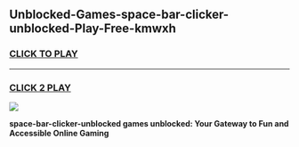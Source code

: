 
## Unblocked-Games-space-bar-clicker-unblocked-Play-Free-kmwxh
<h3>
<a href="https://premium76.site?title=space-bar-clicker-unblocked&ref=21A">CLICK TO PLAY</a></h3>
<hr>

<h3>
<a href="https://premium76.site?title=space-bar-clicker-unblocked&ref=21A">CLICK 2 PLAY</a>
  
</h3>

<a href="https://premium76.site?title=space-bar-clicker-unblocked&ref=21A"><img src="https://clearcache.store/games.png"></a>


**space-bar-clicker-unblocked games unblocked: Your Gateway to Fun and Accessible Online Gaming**

